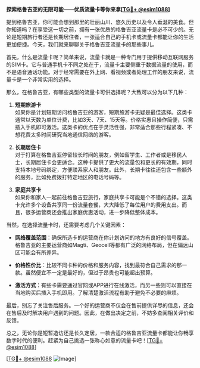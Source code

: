 **探索格鲁吉亚的无限可能——优质流量卡等你来拿[[TG💪+ @esim1088](https://t.me/s/esim1088)]**

提到格鲁吉亚，你可能会想到那里的壮丽山川、悠久历史以及令人垂涎的美食。但你知道吗？在享受这一切之前，拥有一张优质的格鲁吉亚流量卡是必不可少的。无论是短期旅行者还是长期居住者，一张适合自己的手机卡或流量卡都能让你的生活更加便捷。今天，我们就来聊聊关于格鲁吉亚流量卡的那些事儿。

首先，什么是流量卡呢？简单来说，流量卡就是一种专门用于提供移动互联网服务的SIM卡。它与普通手机卡不同之处在于，流量卡主要侧重于数据流量的使用，而不是语音通话功能。对于经常需要在外上网、看视频或者处理工作的朋友来说，流量卡是一个非常实用的选择。

那么，在格鲁吉亚，有哪些类型的流量卡可供选择呢？大致可以分为以下几种：

1. **短期旅游卡**  
   如果你是计划短期访问格鲁吉亚的游客，短期旅游卡无疑是最佳选择。这类卡通常以天数为单位计费，比如3天、7天、15天等。价格实惠且操作简便，只需插入手机即可激活。这类卡的优点在于灵活性强，非常适合那些行程紧凑、不想花费太多时间研究当地通信网络的游客。

2. **长期居住卡**  
   对于打算在格鲁吉亚停留较长时间的朋友，例如留学生、工作者或是移民人士，长期居住卡会更适合。这种卡提供了更大的流量包和更长的有效期，同时支持本地号码绑定，方便联系家人和朋友。此外，长期卡往往还包含一些额外的服务，比如免费拨打特定地区的电话号码等。

3. **家庭共享卡**  
   如果你和家人一起前往格鲁吉亚旅行，家庭共享卡可能是个不错的选择。这类卡允许多个设备共享同一份流量套餐，大大降低了每位用户的费用支出。而且，很多运营商还会推出家庭优惠活动，进一步降低整体成本。

当然，在选择流量卡时，还需要考虑几个关键因素：

- **网络覆盖范围**：确保所选卡的运营商在你计划访问的地方有良好的信号覆盖。格鲁吉亚的主要运营商如Magti、Geocell等都有广泛的网络布局，但在偏远山区可能会有所差异。
  
- **价格性价比**：比较不同卡种的价格和服务内容，找到最符合自己需求的那一款。虽然便宜不一定是最好的，但过于昂贵也可能超出预算。

- **激活方式**：有些卡需要通过官网或APP进行在线激活，而另一些则可以直接在当地购买后插入手机即用。了解清楚激活流程有助于避免不必要的麻烦。

最后，别忘了关注售后服务。一个好的运营商不仅会在售前提供详尽的信息，还会在售后及时解决用户遇到的问题。因此，在做出决定之前，不妨多查阅相关评价和反馈。

总之，无论你是短暂造访还是长久定居，一款合适的格鲁吉亚流量卡都能让你畅享数字时代的便利。赶紧为自己挑选一张称心如意的流量卡吧！[[TG💪+ @esim1088](https://t.me/s/esim1088)]

[[TG💪+ @esim1088](https://t.me/s/esim1088) ![Image](https://i.postimg.cc/4NQfJmqS/Snipaste-2025-05-13-00-14-12.png)]